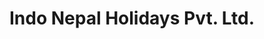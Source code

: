 ---
title: "Indo Nepal Holidays Pvt. Ltd."
url: /mumbai/indo-nepal-holidays-pvt-ltd-mahatma-gandhi-road/
shop: Reisebüro
---